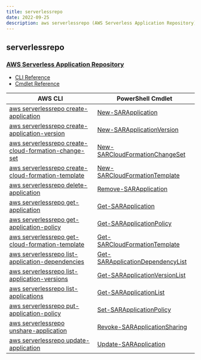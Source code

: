 ```yaml
---
title: serverlessrepo
date: 2022-09-25
description: aws serverlessrepo (AWS Serverless Application Repository) command/cmdlet list.
---
```


## serverlessrepo

### [AWS Serverless Application Repository](https://aws.amazon.com/serverless/serverlessrepo/)

* [CLI Reference](https://docs.aws.amazon.com/cli/latest/reference/serverlessrepo/index.html)
* [Cmdlet Reference](https://docs.aws.amazon.com/powershell/latest/reference/items/AWS_Serverless_Application_Repository_cmdlets.html)

|AWS CLI|PowerShell Cmdlet|
|----|----|
|[aws serverlessrepo create-application](https://docs.aws.amazon.com/cli/latest/reference/serverlessrepo/create-application.html)|[New-SARApplication](https://docs.aws.amazon.com/powershell/latest/reference/items/New-SARApplication.html)|
|[aws serverlessrepo create-application-version](https://docs.aws.amazon.com/cli/latest/reference/serverlessrepo/create-application-version.html)|[New-SARApplicationVersion](https://docs.aws.amazon.com/powershell/latest/reference/items/New-SARApplicationVersion.html)|
|[aws serverlessrepo create-cloud-formation-change-set](https://docs.aws.amazon.com/cli/latest/reference/serverlessrepo/create-cloud-formation-change-set.html)|[New-SARCloudFormationChangeSet](https://docs.aws.amazon.com/powershell/latest/reference/items/New-SARCloudFormationChangeSet.html)|
|[aws serverlessrepo create-cloud-formation-template](https://docs.aws.amazon.com/cli/latest/reference/serverlessrepo/create-cloud-formation-template.html)|[New-SARCloudFormationTemplate](https://docs.aws.amazon.com/powershell/latest/reference/items/New-SARCloudFormationTemplate.html)|
|[aws serverlessrepo delete-application](https://docs.aws.amazon.com/cli/latest/reference/serverlessrepo/delete-application.html)|[Remove-SARApplication](https://docs.aws.amazon.com/powershell/latest/reference/items/Remove-SARApplication.html)|
|[aws serverlessrepo get-application](https://docs.aws.amazon.com/cli/latest/reference/serverlessrepo/get-application.html)|[Get-SARApplication](https://docs.aws.amazon.com/powershell/latest/reference/items/Get-SARApplication.html)|
|[aws serverlessrepo get-application-policy](https://docs.aws.amazon.com/cli/latest/reference/serverlessrepo/get-application-policy.html)|[Get-SARApplicationPolicy](https://docs.aws.amazon.com/powershell/latest/reference/items/Get-SARApplicationPolicy.html)|
|[aws serverlessrepo get-cloud-formation-template](https://docs.aws.amazon.com/cli/latest/reference/serverlessrepo/get-cloud-formation-template.html)|[Get-SARCloudFormationTemplate](https://docs.aws.amazon.com/powershell/latest/reference/items/Get-SARCloudFormationTemplate.html)|
|[aws serverlessrepo list-application-dependencies](https://docs.aws.amazon.com/cli/latest/reference/serverlessrepo/list-application-dependencies.html)|[Get-SARApplicationDependencyList](https://docs.aws.amazon.com/powershell/latest/reference/items/Get-SARApplicationDependencyList.html)|
|[aws serverlessrepo list-application-versions](https://docs.aws.amazon.com/cli/latest/reference/serverlessrepo/list-application-versions.html)|[Get-SARApplicationVersionList](https://docs.aws.amazon.com/powershell/latest/reference/items/Get-SARApplicationVersionList.html)|
|[aws serverlessrepo list-applications](https://docs.aws.amazon.com/cli/latest/reference/serverlessrepo/list-applications.html)|[Get-SARApplicationList](https://docs.aws.amazon.com/powershell/latest/reference/items/Get-SARApplicationList.html)|
|[aws serverlessrepo put-application-policy](https://docs.aws.amazon.com/cli/latest/reference/serverlessrepo/put-application-policy.html)|[Set-SARApplicationPolicy](https://docs.aws.amazon.com/powershell/latest/reference/items/Set-SARApplicationPolicy.html)|
|[aws serverlessrepo unshare-application](https://docs.aws.amazon.com/cli/latest/reference/serverlessrepo/unshare-application.html)|[Revoke-SARApplicationSharing](https://docs.aws.amazon.com/powershell/latest/reference/items/Revoke-SARApplicationSharing.html)|
|[aws serverlessrepo update-application](https://docs.aws.amazon.com/cli/latest/reference/serverlessrepo/update-application.html)|[Update-SARApplication](https://docs.aws.amazon.com/powershell/latest/reference/items/Update-SARApplication.html)|

